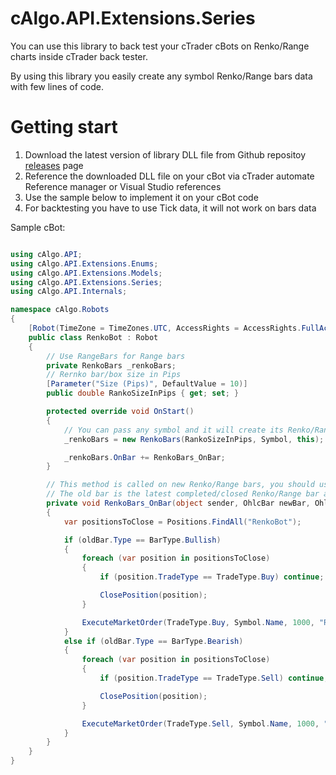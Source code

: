 # cAlgo.API.Extensions.Series

You can use this library to back test your cTrader cBots on Renko/Range charts inside cTrader back tester.

By using this library you easily create any symbol Renko/Range bars data with few lines of code.


# Getting start

1. Download the latest version of library DLL file from Github repositoy [releases](https://github.com/afhacker/cAlgo.API.Extensions.Series/releases) page
2. Reference the downloaded DLL file on your cBot via cTrader automate Reference manager or Visual Studio references
3. Use the sample below to implement it on your cBot code
4. For backtesting you have to use Tick data, it will not work on bars data

Sample cBot:

```csharp

using cAlgo.API;
using cAlgo.API.Extensions.Enums;
using cAlgo.API.Extensions.Models;
using cAlgo.API.Extensions.Series;
using cAlgo.API.Internals;

namespace cAlgo.Robots
{
    [Robot(TimeZone = TimeZones.UTC, AccessRights = AccessRights.FullAccess)]
    public class RenkoBot : Robot
    {
        // Use RangeBars for Range bars
        private RenkoBars _renkoBars;
        // Rernko bar/box size in Pips
        [Parameter("Size (Pips)", DefaultValue = 10)]
        public double RankoSizeInPips { get; set; }

        protected override void OnStart()
        {
            // You can pass any symbol and it will create its Renko/Range bars for you
            _renkoBars = new RenkoBars(RankoSizeInPips, Symbol, this);

            _renkoBars.OnBar += RenkoBars_OnBar;
        }

        // This method is called on new Renko/Range bars, you should use this method instead of OnBar method of your Robot
        // The old bar is the latest completed/closed Renko/Range bar and the new bar it the current open bar
        private void RenkoBars_OnBar(object sender, OhlcBar newBar, OhlcBar oldBar)
        {
            var positionsToClose = Positions.FindAll("RenkoBot");

            if (oldBar.Type == BarType.Bullish)
            {
                foreach (var position in positionsToClose)
                {
                    if (position.TradeType == TradeType.Buy) continue;

                    ClosePosition(position);
                }

                ExecuteMarketOrder(TradeType.Buy, Symbol.Name, 1000, "RenkoBot", 10, 20);
            }
            else if (oldBar.Type == BarType.Bearish)
            {
                foreach (var position in positionsToClose)
                {
                    if (position.TradeType == TradeType.Sell) continue;

                    ClosePosition(position);
                }

                ExecuteMarketOrder(TradeType.Sell, Symbol.Name, 1000, "RenkoBot", 10, 20);
            }
        }
    }
}

```
